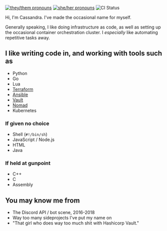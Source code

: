 [![they/them pronouns](https://img.shields.io/badge/pronouns-they%2Fthem-orange)](https://pronoun.is/they/them)
[![she/her pronouns](https://img.shields.io/badge/pronouns-she%2Fher-ff69b4)](https://pronoun.is/she/her)
![CI Status](https://img.shields.io/github/workflow/status/SapphicCode/SapphicCode/CI)

Hi, I'm Cassandra. I've made the occasional name for myself.

Generally speaking, I like doing infrastructure as code, as well as setting up the occasional container orchestration cluster. I *especially* like automating repetitive tasks away.

## I like writing code in, and working with tools such as

- Python
- Go
- Lua
- [Terraform](https://www.terraform.io)
- [Ansible](https://docs.ansible.com/ansible/latest/index.html)
- [Vault](https://vaultproject.io)
- [Nomad](https://nomadproject.io)
- Kubernetes

### If given no choice

- Shell (`#!/bin/sh`)
- JavaScript / Node.js
- HTML
- Java

### If held at gunpoint

- C++
- C
- Assembly

## You may know me from

- The Discord API / bot scene, 2016-2018
- Way too many sideprojects I've put my name on
- "That girl who does way too much shit with Hashicorp Vault."
